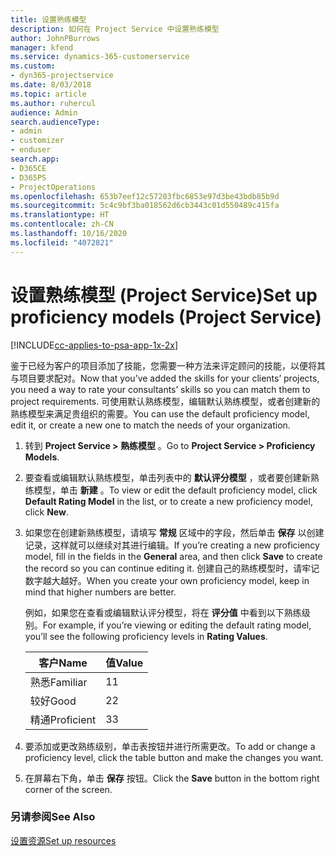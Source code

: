 ```yaml
---
title: 设置熟练模型
description: 如何在 Project Service 中设置熟练模型
author: JohnPBurrows
manager: kfend
ms.service: dynamics-365-customerservice
ms.custom:
- dyn365-projectservice
ms.date: 8/03/2018
ms.topic: article
ms.author: ruhercul
audience: Admin
search.audienceType:
- admin
- customizer
- enduser
search.app:
- D365CE
- D365PS
- ProjectOperations
ms.openlocfilehash: 653b7eef12c57203fbc6853e97d3be43bdb85b9d
ms.sourcegitcommit: 5c4c9bf3ba018562d6cb3443c01d550489c415fa
ms.translationtype: HT
ms.contentlocale: zh-CN
ms.lasthandoff: 10/16/2020
ms.locfileid: "4072821"
---
```

# <a name="set-up-proficiency-models-project-service"></a><span data-ttu-id="38ebe-103">设置熟练模型 (Project Service)</span><span class="sxs-lookup"><span data-stu-id="38ebe-103">Set up proficiency models (Project Service)</span></span>

[!INCLUDE[cc-applies-to-psa-app-1x-2x](../includes/cc-applies-to-psa-app-1x-2x.md)]

<span data-ttu-id="38ebe-104">鉴于已经为客户的项目添加了技能，您需要一种方法来评定顾问的技能，以便将其与项目要求配对。</span><span class="sxs-lookup"><span data-stu-id="38ebe-104">Now that you’ve added the skills for your clients’ projects, you need a way to rate your consultants’ skills so you can match them to project requirements.</span></span> <span data-ttu-id="38ebe-105">可使用默认熟练模型，编辑默认熟练模型，或者创建新的熟练模型来满足贵组织的需要。</span><span class="sxs-lookup"><span data-stu-id="38ebe-105">You can use the default proficiency model, edit it, or create a new one to match the needs of your organization.</span></span>  
  
1.  <span data-ttu-id="38ebe-106">转到 **Project Service > 熟练模型** 。</span><span class="sxs-lookup"><span data-stu-id="38ebe-106">Go to **Project Service > Proficiency Models**.</span></span>  
  
2.  <span data-ttu-id="38ebe-107">要查看或编辑默认熟练模型，单击列表中的 **默认评分模型** ，或者要创建新熟练模型，单击 **新建** 。</span><span class="sxs-lookup"><span data-stu-id="38ebe-107">To view or edit the default proficiency model, click **Default Rating Model** in the list, or to create a new proficiency model, click **New**.</span></span>  
  
3.  <span data-ttu-id="38ebe-108">如果您在创建新熟练模型，请填写 **常规** 区域中的字段，然后单击 **保存** 以创建记录，这样就可以继续对其进行编辑。</span><span class="sxs-lookup"><span data-stu-id="38ebe-108">If you’re creating a new proficiency model, fill in the fields in the **General** area, and then click **Save** to create the record so you can continue editing it.</span></span> <span data-ttu-id="38ebe-109">创建自己的熟练模型时，请牢记数字越大越好。</span><span class="sxs-lookup"><span data-stu-id="38ebe-109">When you create your own proficiency model, keep in mind that higher numbers are better.</span></span>  
  
     <span data-ttu-id="38ebe-110">例如，如果您在查看或编辑默认评分模型，将在 **评分值** 中看到以下熟练级别。</span><span class="sxs-lookup"><span data-stu-id="38ebe-110">For example, if you’re viewing or editing the default rating model, you’ll see the following proficiency levels in **Rating Values**.</span></span>  
  
    |<span data-ttu-id="38ebe-111">客户</span><span class="sxs-lookup"><span data-stu-id="38ebe-111">Name</span></span>|<span data-ttu-id="38ebe-112">值</span><span class="sxs-lookup"><span data-stu-id="38ebe-112">Value</span></span>|  
    |----------|-----------|  
    |<span data-ttu-id="38ebe-113">熟悉</span><span class="sxs-lookup"><span data-stu-id="38ebe-113">Familiar</span></span>|<span data-ttu-id="38ebe-114">1</span><span class="sxs-lookup"><span data-stu-id="38ebe-114">1</span></span>|  
    |<span data-ttu-id="38ebe-115">较好</span><span class="sxs-lookup"><span data-stu-id="38ebe-115">Good</span></span>|<span data-ttu-id="38ebe-116">2</span><span class="sxs-lookup"><span data-stu-id="38ebe-116">2</span></span>|  
    |<span data-ttu-id="38ebe-117">精通</span><span class="sxs-lookup"><span data-stu-id="38ebe-117">Proficient</span></span>|<span data-ttu-id="38ebe-118">3</span><span class="sxs-lookup"><span data-stu-id="38ebe-118">3</span></span>|  
  
4.  <span data-ttu-id="38ebe-119">要添加或更改熟练级别，单击表按钮并进行所需更改。</span><span class="sxs-lookup"><span data-stu-id="38ebe-119">To add or change a proficiency level, click the table button and make the changes you want.</span></span>  
  
5.  <span data-ttu-id="38ebe-120">在屏幕右下角，单击 **保存** 按钮。</span><span class="sxs-lookup"><span data-stu-id="38ebe-120">Click the **Save** button in the bottom right corner of the screen.</span></span>  
  
### <a name="see-also"></a><span data-ttu-id="38ebe-121">另请参阅</span><span class="sxs-lookup"><span data-stu-id="38ebe-121">See Also</span></span>  
 [<span data-ttu-id="38ebe-122">设置资源</span><span class="sxs-lookup"><span data-stu-id="38ebe-122">Set up resources</span></span>](../psa/set-up-resources.md)

